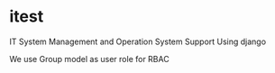 # itest
IT System Management and Operation System Support Using django


We use Group model as user role for RBAC

